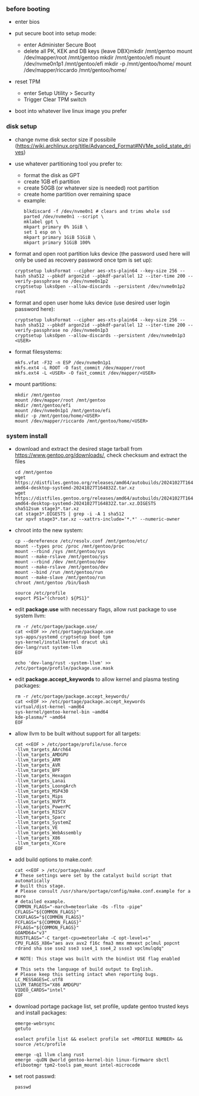 ### before booting

- enter bios
- put secure boot into setup mode:
  - enter Administer Secure Boot
  - delete all PK, KEK and DB keys (leave DBX)mkdir /mnt/gentoo
mount /dev/mapper/root /mnt/gentoo
mkdir /mnt/gentoo/efi
mount /dev/nvme0n1p1 /mnt/gentoo/efi
mkdir -p /mnt/gentoo/home/<USER>
mount /dev/mapper/riccardo /mnt/gentoo/home/<USER>
- reset TPM
  - enter Setup Utility > Security
  - Trigger Clear TPM switch

- boot into whatever live linux image you prefer

### disk setup

- change nvme disk sector size if possibile (https://wiki.archlinux.org/title/Advanced_Format#NVMe_solid_state_drives)

- use whatever partitioning tool you prefer to:
  - format the disk as GPT
  - create 1GB efi partition
  - create 50GB (or whatever size is needed) root partition
  - create home partition over remaining space
  - example:
    ```
    blkdiscard -f /dev/nvme0n1 # clears and trims whole ssd
    parted /dev/nvme0n1 --script \
    mklabel gpt \
    mkpart primary 0% 1GiB \
    set 1 esp on \
    mkpart primary 1GiB 51GiB \
    mkpart primary 51GiB 100%
    ```

- format and open root partition luks device (the password used here will only be used as recovery password once tpm is set up):
  ```
  cryptsetup luksFormat --cipher aes-xts-plain64 --key-size 256 --hash sha512 --pbkdf argon2id --pbkdf-parallel 12 --iter-time 200 --verify-passphrase no /dev/nvme0n1p2
  cryptsetup luksOpen --allow-discards --persistent /dev/nvme0n1p2 root
  ```

- format and open user home luks device (use desired user login password here):
  ```
  cryptsetup luksFormat --cipher aes-xts-plain64 --key-size 256 --hash sha512 --pbkdf argon2id --pbkdf-parallel 12 --iter-time 200 --verify-passphrase no /dev/nvme0n1p3
  cryptsetup luksOpen --allow-discards --persistent /dev/nvme0n1p3 <USER>
  ```

- format filesystems:
  ```
  mkfs.vfat -F32 -n ESP /dev/nvme0n1p1
  mkfs.ext4 -L ROOT -O fast_commit /dev/mapper/root
  mkfs.ext4 -L <USER> -O fast_commit /dev/mapper/<USER>
  ```

- mount partitions:
  ```
  mkdir /mnt/gentoo
  mount /dev/mapper/root /mnt/gentoo
  mkdir /mnt/gentoo/efi
  mount /dev/nvme0n1p1 /mnt/gentoo/efi
  mkdir -p /mnt/gentoo/home/<USER>
  mount /dev/mapper/riccardo /mnt/gentoo/home/<USER>
  ```

### system install

- download and extract the desired stage tarball from https://www.gentoo.org/downloads/, check checksum and extract the files
  ```
  cd /mnt/gentoo
  wget https://distfiles.gentoo.org/releases/amd64/autobuilds/20241027T164832Z/stage3-amd64-desktop-systemd-20241027T164832Z.tar.xz
  wget https://distfiles.gentoo.org/releases/amd64/autobuilds/20241027T164832Z/stage3-amd64-desktop-systemd-20241027T164832Z.tar.xz.DIGESTS
  sha512sum stage3*.tar.xz
  cat stage3*.DIGESTS | grep -i -A 1 sha512
  tar xpvf stage3*.tar.xz --xattrs-include='*.*' --numeric-owner
  ```

- chroot into the new system:
  ```
  cp --dereference /etc/resolv.conf /mnt/gentoo/etc/
  mount --types proc /proc /mnt/gentoo/proc
  mount --rbind /sys /mnt/gentoo/sys
  mount --make-rslave /mnt/gentoo/sys
  mount --rbind /dev /mnt/gentoo/dev
  mount --make-rslave /mnt/gentoo/dev
  mount --bind /run /mnt/gentoo/run
  mount --make-slave /mnt/gentoo/run
  chroot /mnt/gentoo /bin/bash
  
  source /etc/profile
  export PS1="(chroot) ${PS1}"
  ```

- edit **package.use** with necessary flags, allow rust package to use system llvm:
  ```
  rm -r /etc/portage/package.use/
  cat <<EOF >> /etc/portage/package.use
  sys-apps/systemd cryptsetup boot tpm
  sys-kernel/installkernel dracut uki
  dev-lang/rust system-llvm
  EOF
  
  echo 'dev-lang/rust -system-llvm' >> /etc/portage/profile/package.use.mask
  ```

- edit **package.accept_keywords** to allow kernel and plasma testing packages:
  ```
  rm -r /etc/portage/package.accept_keywords/
  cat <<EOF >> /etc/portage/package.accept_keywords
  virtual/dist-kernel ~amd64
  sys-kernel/gentoo-kernel-bin ~amd64
  kde-plasma/* ~amd64
  EOF
  ```

- allow llvm to be built without support for all targets:
  ```
  cat <<EOF > /etc/portage/profile/use.force
  -llvm_targets_AArch64
  -llvm_targets_AMDGPU
  -llvm_targets_ARM
  -llvm_targets_AVR
  -llvm_targets_BPF
  -llvm_targets_Hexagon
  -llvm_targets_Lanai
  -llvm_targets_LoongArch
  -llvm_targets_MSP430
  -llvm_targets_Mips
  -llvm_targets_NVPTX
  -llvm_targets_PowerPC
  -llvm_targets_RISCV
  -llvm_targets_Sparc
  -llvm_targets_SystemZ
  -llvm_targets_VE
  -llvm_targets_WebAssembly
  -llvm_targets_X86
  -llvm_targets_XCore
  EOF
  ```

- add build options to make.conf:
  ```
  cat <<EOF > /etc/portage/make.conf
  # These settings were set by the catalyst build script that automatically
  # built this stage.
  # Please consult /usr/share/portage/config/make.conf.example for a more
  # detailed example.
  COMMON_FLAGS="-march=meteorlake -Os -flto -pipe"
  CFLAGS="${COMMON_FLAGS}"
  CXXFLAGS="${COMMON_FLAGS}"
  FCFLAGS="${COMMON_FLAGS}"
  FFLAGS="${COMMON_FLAGS}"
  GOAMD64="v3"
  RUSTFLAGS="-C target-cpu=meteorlake -C opt-level=s"
  CPU_FLAGS_X86="aes avx avx2 f16c fma3 mmx mmxext pclmul popcnt rdrand sha sse sse2 sse3 sse4_1 sse4_2 ssse3 vpclmulqdq"
  
  # NOTE: This stage was built with the bindist USE flag enabled
  
  # This sets the language of build output to English.
  # Please keep this setting intact when reporting bugs.
  LC_MESSAGES=C.utf8
  LLVM_TARGETS="X86 AMDGPU"
  VIDEO_CARDS="intel"
  EOF
  ```

- download portage package list, set profile, update gentoo trusted keys and install packages:
  ```
  emerge-webrsync
  getuto
  
  eselect profile list && eselect profile set <PROFILE NUMBER> && source /etc/profile
  
  emerge -q1 llvm clang rust
  emerge -quDN @world gentoo-kernel-bin linux-firmware sbctl efibootmgr tpm2-tools pam_mount intel-microcode
  ```

- set root passwd:
  ```
  passwd
  ```
